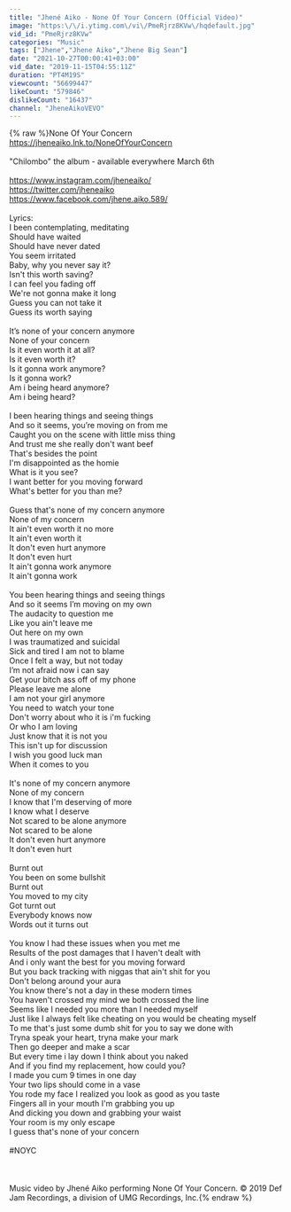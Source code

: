 ```yaml
---
title: "Jhené Aiko - None Of Your Concern (Official Video)"
image: "https:\/\/i.ytimg.com\/vi\/PmeRjrz8KVw\/hqdefault.jpg"
vid_id: "PmeRjrz8KVw"
categories: "Music"
tags: ["Jhene","Jhene Aiko","Jhene Big Sean"]
date: "2021-10-27T00:00:41+03:00"
vid_date: "2019-11-15T04:55:11Z"
duration: "PT4M19S"
viewcount: "56699447"
likeCount: "579846"
dislikeCount: "16437"
channel: "JheneAikoVEVO"
---
```

{% raw %}None Of Your Concern<br /><a rel="nofollow" target="blank" href="https://jheneaiko.lnk.to/NoneOfYourConcern">https://jheneaiko.lnk.to/NoneOfYourConcern</a><br /><br />&quot;Chilombo&quot; the album - available everywhere March 6th<br /><br /><a rel="nofollow" target="blank" href="https://www.instagram.com/jheneaiko/">https://www.instagram.com/jheneaiko/</a><br /><a rel="nofollow" target="blank" href="https://twitter.com/jheneaiko">https://twitter.com/jheneaiko</a><br /><a rel="nofollow" target="blank" href="https://www.facebook.com/jhene.aiko.589/">https://www.facebook.com/jhene.aiko.589/</a><br /><br />Lyrics:<br />I been contemplating, meditating<br />Should have waited<br />Should have never dated<br />You seem irritated <br />Baby, why you never say it?<br />Isn't this worth saving?<br />I can feel you fading off<br />We're not gonna make it long<br />Guess you can not take it<br />Guess its worth saying<br /><br />It’s none of your concern anymore<br />None of your concern<br />Is it even worth it at all?<br />Is it even worth it?<br />Is it gonna work anymore?<br />Is it gonna work?<br />Am i being heard anymore?<br />Am i being heard?<br /><br />I been hearing things and seeing things<br />And so it seems, you’re moving on from me<br />Caught you on the scene with little miss thing<br />And trust me she really don't want beef<br />That's besides the point <br />I'm disappointed as the homie<br />What is it you see?<br />I want better for you moving forward<br />What's better for you than me?<br /><br />Guess that's none of my concern anymore<br />None of my concern<br />It ain't even worth it no more<br />It ain't even worth it<br />It don't even hurt anymore<br />It don't even hurt<br />It ain't gonna work anymore<br />It ain't gonna work<br /><br />You been hearing things and seeing things<br />And so it seems I’m moving on my own<br />The audacity to question me <br />Like you ain't leave me <br />Out here on my own<br />I was traumatized and suicidal<br />Sick and tired I am not to blame<br />Once I felt a way, but not today<br />I’m not afraid now i can say<br />Get your bitch ass off of my phone<br />Please leave me alone<br />I am not your girl anymore<br />You need to watch your tone<br />Don't worry about who it is i'm fucking<br />Or who I am loving<br />Just know that it is not you<br />This isn't up for discussion <br />I wish you good luck man<br />When it comes to you<br /><br />It's none of my concern anymore<br />None of my concern<br />I know that I'm deserving of more<br />I know what I deserve<br />Not scared to be alone anymore<br />Not scared to be alone<br />It don't even hurt anymore<br />It don't even hurt<br /><br />Burnt out<br />You been on some bullshit<br />Burnt out <br />You moved to my city <br />Got turnt out<br />Everybody knows now<br />Words out it turns out<br /><br />You know I had these issues when you met me<br />Results of the post damages that I haven't dealt with<br />And i only want the best for you moving forward<br />But you back tracking with niggas that ain't shit for you<br />Don't belong around your aura<br />You know there's not a day in these modern times<br />You haven't crossed my mind we both crossed the line<br />Seems like I needed you more than I needed myself<br />Just like I always felt like cheating on you would be cheating myself<br />To me that's just some dumb shit for you to say we done with<br />Tryna speak your heart, tryna make your mark<br />Then go deeper and make a scar<br />But every time i lay down I think about you naked<br />And if you find my replacement, how could you?<br />I made you cum 9 times in one day<br />Your two lips should come in a vase<br />You rode my face I realized you look as good as you taste<br />Fingers all in your mouth I'm grabbing you up<br />And dicking you down and grabbing your waist<br />Your room is my only escape<br />I guess that's none of your concern<br /><br />#NOYC<br /><br /><br /><br />Music video by Jhené Aiko performing None Of Your Concern. © 2019 Def Jam Recordings, a division of UMG Recordings, Inc.{% endraw %}
